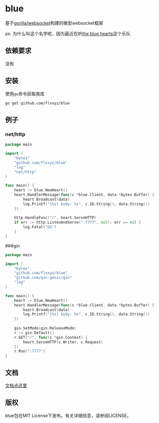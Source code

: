 # blue
基于[gorilla/websocket](https://github.com/gorilla/websocket)构建的微型websocket框架

ps: 为什么叫这个名字呢，因为最近在听[the blue hearts](https://zh.wikipedia.org/zh/THE_BLUE_HEARTS)这个乐队

## 依赖要求
没有

## 安装
使用`go`命令获取类库

```bash
go get github.com/flxxyz/blue
```

## 例子

### net/http
```go
package main

import (
    "bytes"
    "github.com/flxxyz/blue"
    "log"
    "net/http"
)

func main() {
    heart := blue.NewHeart()
    heart.HandlerMessage(func(c *blue.Client, data *bytes.Buffer) {
        heart.Broadcast(data)
        log.Printf("[%s] body: %s", c.ID.String(), data.String())
    })
    
    http.HandleFunc("/", heart.ServeHTTP)
    if err := http.ListenAndServe(":7777", nil); err == nil {
        log.Fatal("GG")
    }
}
```

###gin
```go
package main

import (
    "bytes"
    "github.com/flxxyz/blue"
    "github.com/gin-gonic/gin"
    "log"
)

func main() {
    heart := blue.NewHeart()
    heart.HandlerMessage(func(c *blue.Client, data *bytes.Buffer) {
        heart.Broadcast(data)
        log.Printf("[%s] body: %s", c.ID.String(), data.String())
    })
    
    gin.SetMode(gin.ReleaseMode)
    r := gin.Default()
    r.GET("/", func(c *gin.Context) {
        heart.ServeHTTP(c.Writer, c.Request)
    })
    r.Run(":7777")
}
```

## 文档
[文档点这里](http://godoc.org/github.com/flxxyz/blue)

## 版权
blue包在MIT License下发布。有关详细信息，请参阅LICENSE。
